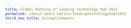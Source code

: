 ```yaml
---
title: Global Ranking of Leading Technology Hub 2021
permalink: /about-smart-nation/leadingtechnologyhubs2021
third_nav_title: Accomplishments
---
```

